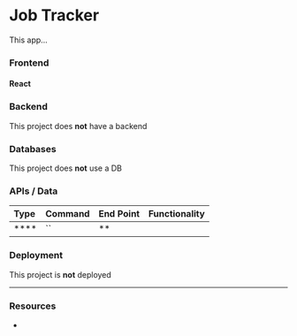 # Job Tracker

This app...

### Frontend

#### React

### Backend

This project does **not** have a backend

### Databases

This project does **not** use a DB


### APIs / Data

| Type | Command | End Point | Functionality |
| :--- | :------ | :-------- | :------------ |
| **** | ``      | **        |               |


### Deployment

This project is **not** deployed

---

### Resources
- []()
